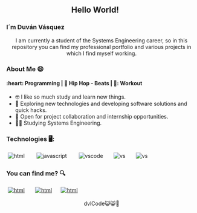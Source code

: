 <h2 align = "center"> Hello World! <img src="https://raw.githubusercontent.com/iampavangandhi/iampavangandhi/master/gifs/Hi.gif" width="10px"> <img src="https://github.com/TheDudeThatCode/TheDudeThatCode/blob/master/Assets/Earth.gif" width="14px"></h2> 

<h3 align = "left"> I´m  Duván Vásquez </h3> 


<p align ="center">
 I am currently a student of the Systems Engineering career, so in this repository you can find my professional portfolio and various projects in which I find myself working.
</p>

###  About Me 😄

<h4 align ="left">  :heart: Programming | 🎵 Hip Hop - Beats  | 💪: Workout </h4> 

- 🤓 I like so much study and learn new things. 
- 🤔 Exploring new technologies and developing software solutions and quick hacks.
- 🤗 Open for project collaboration and internship opportunities.
- 👨‍🎓 Studying Systems Engineering.



### Technologies 🖥️:

<p align="left">
 <img src="https://user-images.githubusercontent.com/90654984/167202725-6564e3e7-b0b4-4a7d-96c9-2ca6952f8b20.png" alt="html" style="vertical-align:top; margin:4px">&nbsp;&nbsp;&nbsp;&nbsp;&nbsp;
 <img src="https://user-images.githubusercontent.com/90654984/167202635-7250a944-9eaf-42ea-a02d-42c87521300c.png" alt="javascript" style="vertical-align:top; margin:4px">&nbsp;&nbsp;&nbsp;&nbsp;&nbsp;
 <img src="https://user-images.githubusercontent.com/90654984/166990873-30ddef2e-e476-4847-903b-c81d4a02d977.png" alt="vscode" style="vertical-align:top; margin:4px">&nbsp;&nbsp;&nbsp;&nbsp;
 <img src="https://user-images.githubusercontent.com/90654984/166991622-0410bfac-fc13-45e4-bd21-e84c466c4a61.png" alt="vs" style="vertical-align:top; margin:4px">&nbsp;&nbsp;&nbsp;&nbsp;
 <img src="https://user-images.githubusercontent.com/90654984/167203270-e78fe52a-2f10-4dff-8c04-eb1f780a9dee.png" alt="vs" style="vertical-align:top; margin:4px">
</p>



###  You can find me? 🔍
<a href="https://twitter.com/dvlCode"><img src="https://user-images.githubusercontent.com/90654984/166987092-01097ec4-e16f-483b-ac85-e7cb6d6ec9ae.png" alt="html" style="vertical-align:top; margin:4px"></a>&nbsp;&nbsp;&nbsp;&nbsp;
<a href="https://www.instagram.com/dvl.code/"><img src="https://user-images.githubusercontent.com/90654984/166987792-3878f1c8-da41-4f95-b28c-55355495c822.png" alt="html" style="vertical-align:top; margin:4px"></a>&nbsp;&nbsp;&nbsp;
<a href="https://www.facebook.com/duvan.vasquez.773"><img src="https://user-images.githubusercontent.com/90654984/166987669-fa037018-7e75-4735-8bc1-1bc97188c6dd.png" alt="html" style="vertical-align:top; margin:4px"></a>


 
 
 <p align="center">
 dvlCode😺😸🍉
</p>
